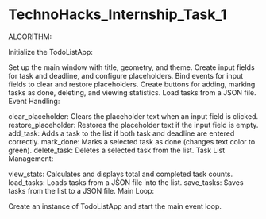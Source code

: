 # TechnoHacks_Internship_Task_1

ALGORITHM:

Initialize the TodoListApp:

Set up the main window with title, geometry, and theme.
Create input fields for task and deadline, and configure placeholders.
Bind events for input fields to clear and restore placeholders.
Create buttons for adding, marking tasks as done, deleting, and viewing statistics.
Load tasks from a JSON file.
Event Handling:

clear_placeholder: Clears the placeholder text when an input field is clicked.
restore_placeholder: Restores the placeholder text if the input field is empty.
add_task: Adds a task to the list if both task and deadline are entered correctly.
mark_done: Marks a selected task as done (changes text color to green).
delete_task: Deletes a selected task from the list.
Task List Management:

view_stats: Calculates and displays total and completed task counts.
load_tasks: Loads tasks from a JSON file into the list.
save_tasks: Saves tasks from the list to a JSON file.
Main Loop:

Create an instance of TodoListApp and start the main event loop.
